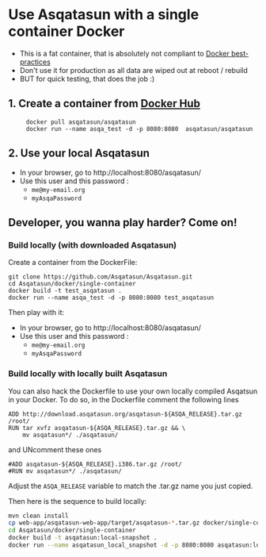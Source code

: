 
# Use Asqatasun with a single container Docker

- This is a fat container, that is absolutely not compliant to [Docker best-practices](https://docs.docker.com/articles/dockerfile_best-practices/)
- Don't use it for production as all data are wiped out at reboot / rebuild
- BUT for quick testing, that does the job :)

## 1. Create a container from [Docker Hub](https://hub.docker.com/r/asqatasun/asqatasun/)

```shell
     docker pull asqatasun/asqatasun  
     docker run --name asqa_test -d -p 8080:8080  asqatasun/asqatasun  
```

## 2. Use your local Asqatasun

- In your browser, go to http://localhost:8080/asqatasun/ 
- Use this user and this password :
  - `me@my-email.org`
  - `myAsqaPassword`

## Developer, you wanna play harder? Come on!

### Build locally (with downloaded Asqatasun)

Create a container from the DockerFile:

```shell
git clone https://github.com/Asqatasun/Asqatasun.git  
cd Asqatasun/docker/single-container 
docker build -t test_asqatasun . 
docker run --name asqa_test -d -p 8080:8080 test_asqatasun
```

Then play with it:

- In your browser, go to http://localhost:8080/asqatasun/ 
- Use this user and this password :
  - `me@my-email.org`
  - `myAsqaPassword`

### Build locally with locally built Asqatasun

You can also hack the Dockerfile to use your own locally compiled Asqatsun in your Docker.
To do so, in the Dockerfile comment the following lines

```
ADD http://download.asqatasun.org/asqatasun-${ASQA_RELEASE}.tar.gz /root/
RUN tar xvfz asqatasun-${ASQA_RELEASE}.tar.gz && \
    mv asqatasun*/ ./asqatasun/
```

and UNcomment these ones

```
#ADD asqatasun-${ASQA_RELEASE}.i386.tar.gz /root/
#RUN mv asqatasun*/ ./asqatasun/
```

Adjust  the `ASQA_RELEASE` variable to match the .tar.gz name you just copied.

Then here is the sequence to build locally:

```sh
mvn clean install
cp web-app/asqatasun-web-app/target/asqatasun-*.tar.gz docker/single-container
cd Asqatasun/docker/single-container 
docker build -t asqatasun:local-snapshot . 
docker run --name asqatasun_local_snapshot -d -p 8080:8080 asqatasun:local-snapshot
```